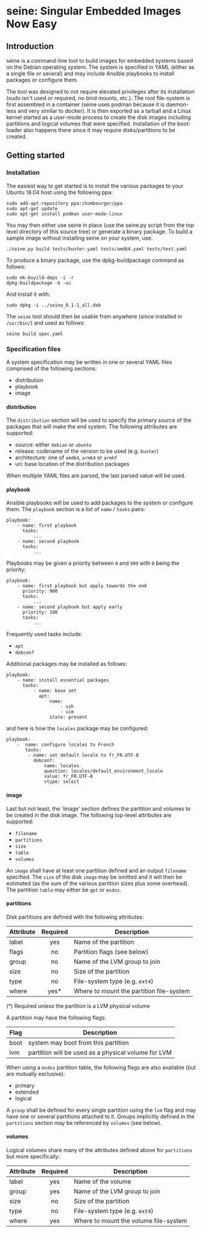 # seine: Singular Embedded Images Now Easy

## Introduction

seine is a command-line tool to build images for embedded systems based on the
Debian operating system. The system is specified in YAML (either as a single
file or several) and may include Ansible playbooks to install packages or
configure them.

The tool was designed to not require elevated privileges after its installation
(sudo isn't used or required, no bind mounts, etc.). The root file-system is
first assembled in a container (seine uses podman because it is daemon-less and
very similar to docker). It is then exported as a tarball and a Linux kernel
started as a user-mode process to create the disk images including partitions
and logical volumes that were specified. Installation of the boot-loader also
happens there since it may require disks/partitions to be created.

## Getting started

### Installation

The easiest way to get started is to install the various packages to your Ubuntu
18.04 host using the following ppa:

```
sudo add-apt-repository ppa:chombourger/ppa
sudo apt-get update
sudo apt-get install podman user-mode-linux
```

You may then either use seine in place (use the seine.py script from the top
level directory of this source tree) or generate a binary package. To build
a sample image without installing seine on your system, use:

```
./seine.py build tests/buster.yaml tests/amd64.yaml tests/test.yaml
```

To produce a binary package, use the dpkg-buildpackage command as follows:

```
sudo mk-buyild-deps -i -r
dpkg-buildpackage -b -uc
```

And install it with:

```
sudo dpkg -i ../seine_0.1-1_all.deb
```

The `seine` tool should then be usable from anywhere (since installed in
`/usr/bin/`) and used as follows:

```
seine build spec.yaml
```

### Specification files

A system specification may be written in one or several YAML files comprised
of the following sections:

 * distribution
 * playbook
 * image

#### distribution

The `distribution` section will be used to specify the primary source of the
packages that will make the end system. The following attributes are supported:

 * source: either `debian` or `ubuntu`
 * release: codename of the version to be used (e.g. `buster`)
 * architecture: one of `amd64`, `arm64` or `armhf`
 * uri: base location of the distribution packages

When multiple YAML files are parsed, the last parsed value will be used.

#### playbook

Ansible playbooks will be used to add packages to the system or configure them.
The `playbook` section is a list of `name` / `tasks` pairs:

```
playbook:
    - name: first playbook
      tasks:
          ...
    - name: second playbook
      tasks:
          ...
```

Playbooks may be given a priority between `0` and `999` with `0` being the
priority:

```
playbook:
    - name: first playbook but apply towards the end
      priority: 900
      tasks:
          ...
    - name: second playbook but apply early
      priority: 100
      tasks:
          ...
```

Frequently used tasks include:
 * `apt`
 * `debconf`

Additional packages may be installed as follows:

```
playbook:
    - name: install essential packages
      tasks:
          - name: base set
            apt:
                name:
                    - ssh
                    - vim
                state: present
```

and here is how the `locales` package may be configured:

```
playbook:
    -  name: configure locales to French
       tasks:
        - name: set default locale to fr_FR.UTF-8
          debconf:
              name: locales
              question: locales/default_environment_locale
              value: fr_FR.UTF-8
              vtype: select
```

#### image

Last but not least, the 'image' section defines the partition and volumes to be
created in the disk image. The following top-level attributes are supported:

 * `filename`
 * `partitions`
 * `size`
 * `table`
 * `volumes`

An `image` shall have at least one partition defined and an output `filename`
specified. The `size` of the disk `image` may be omitted and it will then be
estimated (as the sum of the various partition sizes plus some overhead). The
partition `table` may either be `gpt` or `msdos`.

#### partitions

Disk partitions are defined with the following attributes:

| Attribute | Required | Description                              |
| --------- |:--------:| ---------------------------------------- |
| label     | yes      | Name of the partition                    |
| flags     | no       | Partition flags (see below)              |
| group     | no       | Name of the LVM group to join            |
| size      | no       | Size of the partition                    |
| type      | no       | File-system type (e.g. `ext4`)           |
| where     | yes*     | Where to mount the partition file-system |

(*) Required unless the partition is a LVM physical volume

A partition may have the following flags:

| Flag     | Description                                          |
| -------- | ---------------------------------------------------- |
| boot     | system may boot from this partition                  |
| lvm      | partition will be used as a physical volume for LVM  |

When using a `msdos` partition table, the following flags are also available
(but are mutually exclusive):

 * primary
 * extended
 * logical

A `group` shall be defined for every single partition using the `lvm` flag and
may have one or several partitions attached to it. Groups implicitly defined
in the `partitions` section may be referenced by `volumes` (see below).

#### volumes

Logical volumes share many of the attributes defined above for `partitions` but
more specifically:

| Attribute | Required | Description                              |
| --------- |:--------:| ---------------------------------------- |
| label     | yes      | Name of the volume                       |
| group     | yes      | Name of the LVM group to join            |
| size      | no       | Size of the partition                    |
| type      | no       | File-system type (e.g. `ext4`)           |
| where     | yes      | Where to mount the volume file-system    |
